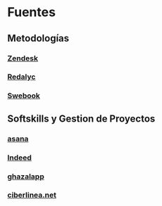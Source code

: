 # Fuentes

## Metodologías

### [Zendesk](<https://www.zendesk.com.mx/blog/metodologia-agil-que-es/>)

### [Redalyc](<https://www.redalyc.org/journal/2654/265452747021/html/#:~:text=Seg%C3%BAn%20lo%20expresa%20Pressman%20(2010,el%20estudio%20de%20estos%20enfoques.>)

### [Swebook](https://ieeecs-media.computer.org/media/education/swebok/swebok-v3.pdf)

## Softskills y Gestion de Proyectos

### [asana](https://asana.com/es/resources/project-management-skills.)

### [Indeed](https://mx.indeed.com/orientacion-profesional/como-encontrar-empleo/habilidades-gestor-proyectos.)

### [ghazalapp](https://ghazalapp.com/gestion-proyectos/habilidades-para-la-gestion-de-proyectos/.)

### [ciberlinea.net](https://ciberlinea.net/habilidades-tecnicas-de-un-gerente-liderazgo-y-gestion-de-proyectos/.)